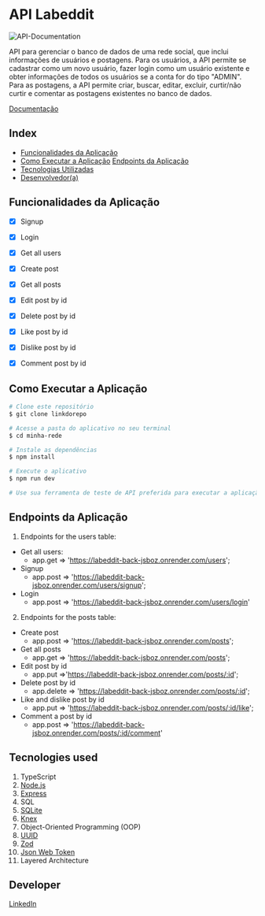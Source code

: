 # API Labeddit

![API-Documentation](./src/assets/documentation.png)

API para gerenciar o banco de dados de uma rede social, que inclui informações de usuários e postagens.
Para os usuários, a API permite se cadastrar como um novo usuário, fazer login como um usuário existente e obter informações de todos os usuários se a conta for do tipo "ADMIN".
Para as postagens, a API permite criar, buscar, editar, excluir, curtir/não curtir e comentar as postagens existentes no banco de dados.

[Documentação]()

## Index
- <a href="#funcionalidades">Funcionalidades da Aplicação</a>
- <a href="#execucao">Como Executar a Aplicação</a>
<a href="#endpoints">Endpoints da Aplicação</a>
- <a href="#tecnologias-utilizadas">Tecnologias Utilizadas</a>
- <a href="#desenvolvedor">Desenvolvedor(a)</a>

## Funcionalidades da Aplicação
 - [x]  Signup  
 - [x]  Login
 - [x]  Get all users
 - [x]  Create post
 - [x]  Get all posts 
 - [x]  Edit post by id
 - [x]  Delete post by id
 - [x]  Like post by id
 - [x]  Dislike post by id
 - [x]  Comment post by id
  

## Como Executar a Aplicação
```bash
# Clone este repositório
$ git clone linkdorepo

# Acesse a pasta do aplicativo no seu terminal
$ cd minha-rede

# Instale as dependências
$ npm install

# Execute o aplicativo 
$ npm run dev

# Use sua ferramenta de teste de API preferida para executar a aplicação
```

## Endpoints da Aplicação

1. Endpoints for the users table:
 - Get all users: 
    - app.get => 'https://labeddit-back-jsboz.onrender.com/users';
 - Signup
    - app.post => 'https://labeddit-back-jsboz.onrender.com/users/signup';
 - Login
    - app.post => 'https://labeddit-back-jsboz.onrender.com/users/login'

2. Endpoints for the posts table:
 - Create post
    - app.post => 'https://labeddit-back-jsboz.onrender.com/posts';
 - Get all posts
    - app.get => 'https://labeddit-back-jsboz.onrender.com/posts';
 - Edit post by id
    - app.put =>'https://labeddit-back-jsboz.onrender.com/posts/:id';
 - Delete post by id
    - app.delete => 'https://labeddit-back-jsboz.onrender.com/posts/:id';
 - Like and dislike post by id
    - app.put => 'https://labeddit-back-jsboz.onrender.com/posts/:id/like';
 - Comment a post by id
    -   app.post => 'https://labeddit-back-jsboz.onrender.com/posts/:id/comment'

## Tecnologies used
1. TypeScript
2. [Node.js](https://nodejs.org/en)
3. [Express](https://expressjs.com/pt-br/)
4. SQL
5. [SQLite](https://www.sqlite.org/index.html)
6. [Knex](https://knexjs.org/)
7. Object-Oriented Programming (OOP)
8. [UUID](https://www.uuidgenerator.net/)
9. [Zod](https://zod.dev/)
10. [Json Web Token](https://jwt.io/)
11. Layered Architecture

## Developer
[LinkedIn](https://www.linkedin.com/in/gleicielen-dourado/)

